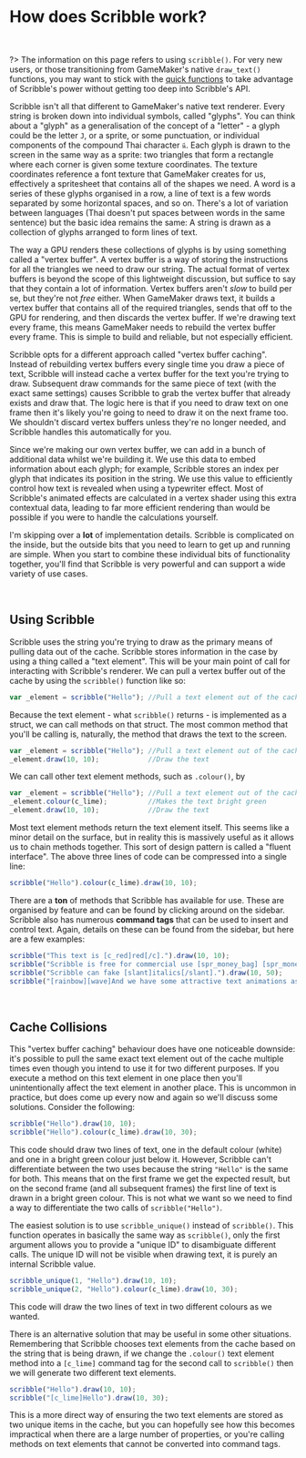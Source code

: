 # How does Scribble work?

&nbsp;

?> The information on this page refers to using `scribble()`. For very new users, or those transitioning from GameMaker's native `draw_text()` functions, you may want to stick with the [quick functions](quick-functions) to take advantage of Scribble's power without getting too deep into Scribble's API.

Scribble isn't all that different to GameMaker's native text renderer. Every string is broken down into individual symbols, called "glyphs". You can think about a "glyph" as a generalisation of the concept of a "letter" - a glyph could be the letter `J`, or a sprite, or some punctuation, or individual components of the compound Thai character `นี`. Each glyph is drawn to the screen in the same way as a sprite: two triangles that form a rectangle where each corner is given some texture coordinates. The texture coordinates reference a font texture that GameMaker creates for us, effectively a spritesheet that contains all of the shapes we need. A word is a series of these glyphs organised in a row, a line of text is a few words separated by some horizontal spaces, and so on. There's a lot of variation between languages (Thai doesn't put spaces between words in the same sentence) but the basic idea remains the same: A string is drawn as a collection of glyphs arranged to form lines of text.

The way a GPU renders these collections of glyphs is by using something called a "vertex buffer". A vertex buffer is a way of storing the instructions for all the triangles we need to draw our string. The actual format of vertex buffers is beyond the scope of this lightweight discussion, but suffice to say that they contain a lot of information. Vertex buffers aren't *slow* to build per se, but they're not *free* either. When GameMaker draws text, it builds a vertex buffer that contains all of the required triangles, sends that off to the GPU for rendering, and then discards the vertex buffer. If we're drawing text every frame, this means GameMaker needs to rebuild the vertex buffer every frame. This is simple to build and reliable, but not especially efficient.

Scribble opts for a different approach called "vertex buffer caching". Instead of rebuilding vertex buffers every single time you draw a piece of text, Scribble will instead cache a vertex buffer for the text you're trying to draw. Subsequent draw commands for the same piece of text (with the exact same settings) causes Scribble to grab the vertex buffer that already exists and draw that. The logic here is that if you need to draw text on one frame then it's likely you're going to need to draw it on the next frame too. We shouldn't discard vertex buffers unless they're no longer needed, and Scribble handles this automatically for you.

Since we're making our own vertex buffer, we can add in a bunch of additional data whilst we're building it. We use this data to embed information about each glyph; for example, Scribble stores an index per glyph that indicates its position in the string. We use this value to efficiently control how text is revealed when using a typewriter effect. Most of Scribble's animated effects are calculated in a vertex shader using this extra contextual data, leading to far more efficient rendering than would be possible if you were to handle the calculations yourself.

I'm skipping over a **lot** of implementation details. Scribble is complicated on the inside, but the outside bits that you need to learn to get up and running are simple. When you start to combine these individual bits of functionality together, you'll find that Scribble is very powerful and can support a wide variety of use cases.

&nbsp;

## Using Scribble

Scribble uses the string you're trying to draw as the primary means of pulling data out of the cache. Scribble stores information in the case by using a thing called a "text element". This will be your main point of call for interacting with Scribble's renderer. We can pull a vertex buffer out of the cache by using the `scribble()` function like so:

```js
var _element = scribble("Hello"); //Pull a text element out of the cache
```

Because the text element - what `scribble()` returns - is implemented as a struct, we can call methods on that struct. The most common method that you'll be calling is, naturally, the method that draws the text to the screen.

```js
var _element = scribble("Hello"); //Pull a text element out of the cache
_element.draw(10, 10);            //Draw the text
```

We can call other text element methods, such as `.colour()`, by

```js
var _element = scribble("Hello"); //Pull a text element out of the cache
_element.colour(c_lime);          //Makes the text bright green
_element.draw(10, 10);            //Draw the text
```

Most text element methods return the text element itself. This seems like a minor detail on the surface, but in reality this is massively useful as it allows us to chain methods together. This sort of design pattern is called a "fluent interface". The above three lines of code can be compressed into a single line:

```js
scribble("Hello").colour(c_lime).draw(10, 10);
```

There are a **ton** of methods that Scribble has available for use. These are organised by feature and can be found by clicking around on the sidebar. Scribble also has numerous **command tags** that can be used to insert and control text. Again, details on these can be found from the sidebar, but here are a few examples:

```js
scribble("This text is [c_red]red[/c].").draw(10, 10);
scribble("Scribble is free for commercial use [spr_money_bag] [spr_money_bag] [spr_money_bag]").draw(10, 30);
scribble("Scribble can fake [slant]italics[/slant].").draw(10, 50);
scribble("[rainbow][wave]And we have some attractive text animations as well.").draw(10, 70);
```

&nbsp;

## Cache Collisions

This "vertex buffer caching" behaviour does have one noticeable downside: it's possible to pull the same exact text element out of the cache multiple times even though you intend to use it for two different purposes. If you execute a method on this text element in one place then you'll unintentionally affect the text element in another place. This is uncommon in practice, but does come up every now and again so we'll discuss some solutions. Consider the following:

```js
scribble("Hello").draw(10, 10);
scribble("Hello").colour(c_lime).draw(10, 30);
```

This code should draw two lines of text, one in the default colour (white) and one in a bright green colour just below it. However, Scribble can't differentiate between the two uses because the string `"Hello"` is the same for both. This means that on the first frame we get the expected result, but on the second frame (and all subsequent frames) the first line of text is drawn in a bright green colour. This is not what we want so we need to find a way to differentiate the two calls of `scribble("Hello")`.

The easiest solution is to use `scribble_unique()` instead of `scribble()`. This function operates in basically the same way as `scribble()`, only the first argument allows you to provide a "unique ID" to disambiguate different calls. The unique ID will not be visible when drawing text, it is purely an internal Scribble value.

```js
scribble_unique(1, "Hello").draw(10, 10);
scribble_unique(2, "Hello").colour(c_lime).draw(10, 30);
```

This code will draw the two lines of text in two different colours as we wanted.

There is an alternative solution that may be useful in some other situations. Remembering that Scribble chooses text elements from the cache based on the string that is being drawn, if we change the `.colour()` text element method into a `[c_lime]` command tag for the second call to `scribble()` then we will generate two different text elements.

```js
scribble("Hello").draw(10, 10);
scribble("[c_lime]Hello").draw(10, 30);
```

This is a more direct way of ensuring the two text elements are stored as two unique items in the cache, but you can hopefully see how this becomes impractical when there are a large number of properties, or you're calling methods on text elements that cannot be converted into command tags.